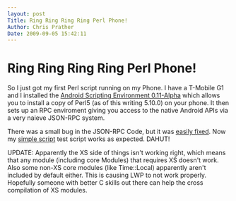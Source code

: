 ```yaml
---
layout: post
Title: Ring Ring Ring Ring Perl Phone!  
Author: Chris Prather
Date: 2009-09-05 15:42:11
---
```


# Ring Ring Ring Ring Perl Phone!
So I just got my first Perl script running on my Phone. I have a T-Mobile G1 and I installed the [Android Scripting Environment 0.11-Alpha][2] which allows you to install a copy of Perl5 (as of this writing 5.10.0) on your phone. It then sets up an RPC enviroment giving you access to the native Android APIs via a very naieve JSON-RPC system.

There was a small bug in the JSON-RPC Code, but it was [easily fixed][1]. Now my [simple script][3] test script works as expected. DAHUT!

UPDATE: Apparently the XS side of things isn't working right, which means that any module (including core Modules) that requires XS doesn't work. Also some non-XS core modules (like Time::Local) apparently aren't 
included by default either. This is causing LWP to not work properly. Hopefully someone with better C skills out there can help the cross compilation of XS modules.

[1]: http://github.com/perigrin/android-scripting-environment-perl/commit/f503d9e89fec81009a208087df7b94f791baba1b
[2]: http://code.google.com/p/android-scripting/
[3]: http://github.com/perigrin/android-scripting-environment-perl/blob/f503d9e89fec81009a208087df7b94f791baba1b/scripts/dahut.pl
